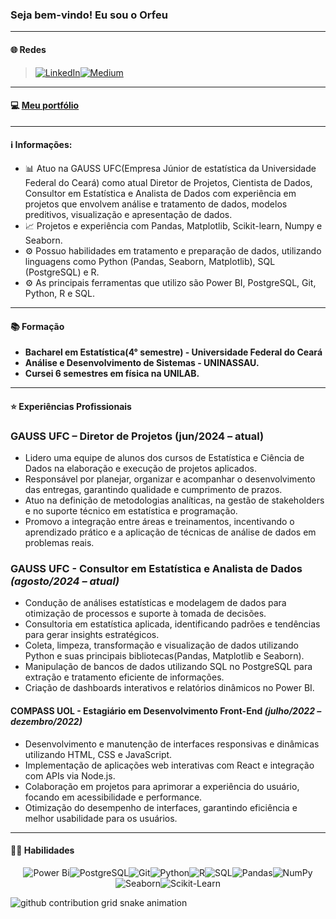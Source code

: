 <h3 align="left"> Seja bem-vindo! Eu sou o Orfeu </h3>

----
#### 🌐 Redes

> [![LinkedIn](https://img.shields.io/badge/LinkedIn-4682B4?style=for-the-badge&logo=linkedin&logoColor=white)](https://www.linkedin.com/in/orfev/)[![Medium](https://img.shields.io/badge/Medium-FFFFFF?style=for-the-badge&logo=medium&logoColor=000000)](https://medium.com/@orfev)
----
#### 💻 [Meu portfólio](https://github.com/orfeudev/analise-dados-portfolio)
----
#### ℹ️ Informações:

- 📊 Atuo na GAUSS UFC(Empresa Júnior de estatística da Universidade Federal do Ceará) como atual Diretor de Projetos, Cientista de Dados, Consultor em Estatística e Analista de Dados com experiência em projetos que envolvem análise e tratamento de dados, modelos preditivos, visualização e apresentação de dados.  
- 📈 Projetos e experiência com Pandas, Matplotlib, Scikit-learn, Numpy e Seaborn.  
- ⚙️ Possuo habilidades em tratamento e preparação de dados, utilizando linguagens como Python (Pandas, Seaborn, Matplotlib), SQL (PostgreSQL) e R.  
- ⚙️ As principais ferramentas que utilizo são Power BI, PostgreSQL, Git, Python, R e SQL.  

----

#### 📚 Formação
-  **Bacharel em Estatística(4° semestre) - Universidade Federal do Ceará**
-  **Análise e Desenvolvimento de Sistemas - UNINASSAU.**
-  **Cursei 6 semestres em física na UNILAB.**

----

#### ⭐️ Experiências Profissionais
### GAUSS UFC – Diretor de Projetos (jun/2024 – atual)

- Lidero uma equipe de alunos dos cursos de Estatística e Ciência de Dados na elaboração e execução de projetos aplicados.
- Responsável por planejar, organizar e acompanhar o desenvolvimento das entregas, garantindo qualidade e cumprimento de prazos.
- Atuo na definição de metodologias analíticas, na gestão de stakeholders e no suporte técnico em estatística e programação.
- Promovo a integração entre áreas e treinamentos, incentivando o aprendizado prático e a aplicação de técnicas de análise de dados em problemas reais.

### **GAUSS UFC - Consultor em Estatística e Analista de Dados** *(agosto/2024 – atual)*  
- Condução de análises estatísticas e modelagem de dados para otimização de processos e suporte à tomada de decisões.  
- Consultoria em estatística aplicada, identificando padrões e tendências para gerar insights estratégicos.  
- Coleta, limpeza, transformação e visualização de dados utilizando Python e suas principais bibliotecas(Pandas, Matplotlib e  Seaborn).  
- Manipulação de bancos de dados utilizando SQL no PostgreSQL para extração e tratamento eficiente de informações.  
- Criação de dashboards interativos e relatórios dinâmicos no Power BI. 

#### **COMPASS UOL - Estagiário em Desenvolvimento Front-End** *(julho/2022 – dezembro/2022)*  
- Desenvolvimento e manutenção de interfaces responsivas e dinâmicas utilizando HTML, CSS e JavaScript.  
- Implementação de aplicações web interativas com React e integração com APIs via Node.js.  
- Colaboração em projetos para aprimorar a experiência do usuário, focando em acessibilidade e performance.  
- Otimização do desempenho de interfaces, garantindo eficiência e melhor usabilidade para os usuários.

----
#### 👩‍💻 Habilidades

<div align="center">

![Power Bi](https://img.shields.io/badge/power_bi-F2C811?style=for-the-badge&logo=powerbi&logoColor=black)![PostgreSQL](https://img.shields.io/badge/postgres-%23316192.svg?style=for-the-badge&logo=postgresql&logoColor=white)![Git](https://img.shields.io/badge/Git-F05032?style=for-the-badge&logo=git&logoColor=white)![Python](https://img.shields.io/badge/python-3670A0?style=for-the-badge&logo=python&logoColor=ffdd54)![R](https://img.shields.io/badge/R-276DC3?style=for-the-badge&logo=r&logoColor=white)![SQL](https://img.shields.io/badge/SQL-%2300758F.svg?style=for-the-badge&logo=sql&logoColor=white)![Pandas](https://img.shields.io/badge/pandas-%23150458.svg?style=for-the-badge&logo=pandas&logoColor=white)![NumPy](https://img.shields.io/badge/numpy-%23013243.svg?style=for-the-badge&logo=numpy&logoColor=white)![Seaborn](https://img.shields.io/badge/Seaborn-00BFFF?style=for-the-badge&logoColor=white)![Scikit-Learn](https://img.shields.io/badge/Scikit_Learn-F7931E?style=for-the-badge&logo=scikit-learn&logoColor=white)  


</div>

<picture align="center">
  <source media="(prefers-color-scheme: dark)" srcset="https://raw.githubusercontent.com/orfeudev/orfeudev/output/github-contribution-grid-snake-dark.svg">
  <source media="(prefers-color-scheme: light)" srcset="https://raw.githubusercontent.com/orfeudev/orfeudev/output/github-contribution-grid-snake.svg">
  <img align="center" alt="github contribution grid snake animation" src="https://raw.githubusercontent.com/orfeudev/orfeudev/output/github-contribution-grid-snake.svg">
</picture>


